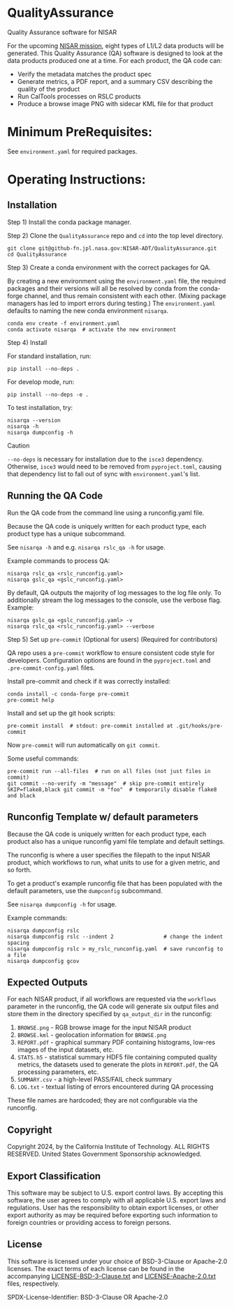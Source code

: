 # QualityAssurance
Quality Assurance software for NISAR

For the upcoming [NISAR mission](https://nisar.jpl.nasa.gov/),
eight types of L1/L2 data products will be generated.
This Quality Assurance (QA) software is designed to look at the data products
produced one at a time. For each product, the QA code can:
- Verify the metadata matches the product spec
- Generate metrics, a PDF report, and a summary CSV describing the quality
of the product
- Run CalTools processes on RSLC products
- Produce a browse image PNG with sidecar KML file for that product

# Minimum PreRequisites:
See `environment.yaml` for required packages.

# Operating Instructions:

## Installation

Step 1) Install the conda package manager.

Step 2) Clone the `QualityAssurance` repo and `cd` into the top level directory.
```
git clone git@github-fn.jpl.nasa.gov:NISAR-ADT/QualityAssurance.git
cd QualityAssurance
```

Step 3) Create a conda environment with the correct packages for QA.

By creating a new environment using the `environment.yaml` file, the required 
packages and their versions will all be resolved by conda from the conda-forge 
channel, and thus remain consistent with each other. (Mixing package managers 
has led to import errors during testing.) The `environment.yaml` defaults to 
naming the new conda environment `nisarqa`.
```
conda env create -f environment.yaml
conda activate nisarqa  # activate the new environment
```

Step 4) Install

For standard installation, run:
```
pip install --no-deps .
```

For develop mode, run:
```
pip install --no-deps -e .
```

To test installation, try:
```
nisarqa --version
nisarqa -h
nisarqa dumpconfig -h
```

> [!CAUTION]
> `--no-deps` is necessary for installation due to the `isce3` dependency.
> Otherwise, `isce3` would need to be removed from `pyproject.toml`, causing
> that dependency list to fall out of sync with `environment.yaml`'s list.

## Running the QA Code

Run the QA code from the command line using a runconfig.yaml file.

Because the QA code is uniquely written for each product type, each product
type has a unique subcommand.

See `nisarqa -h` and e.g. `nisarqa rslc_qa -h` for usage.

Example commands to process QA:
```
nisarqa rslc_qa <rslc_runconfig.yaml>
nisarqa gslc_qa <gslc_runconfig.yaml>
```

By default, QA outputs the majority of log messages to the log file only.
To additionally stream the log messages to the console, use the verbose flag.
Example:
```
nisarqa gslc_qa <gslc_runconfig.yaml> -v
nisarqa rslc_qa <rslc_runconfig.yaml> --verbose
```

Step 5) Set up `pre-commit` (Optional for users) (Required for contributors)

QA repo uses a `pre-commit` workflow to ensure consistent code style for
developers. Configuration options are found in the `pyproject.toml` and
`.pre-commit-config.yaml` files.

Install pre-commit and check if it was correctly installed:
```
conda install -c conda-forge pre-commit
pre-commit help
```

Install and set up the git hook scripts:
```
pre-commit install  # stdout: pre-commit installed at .git/hooks/pre-commit
```

Now `pre-commit` will run automatically on `git commit`.

Some useful commands:
```
pre-commit run --all-files  # run on all files (not just files in commit)
git commit --no-verify -m "message"  # skip pre-commit entirely
SKIP=flake8,black git commit -m "foo"  # temporarily disable flake8 and black
```

## Runconfig Template w/ default parameters
Because the QA code is uniquely written for each product type, each product
also has a unique runconfig yaml file template and default settings.

The runconfig is where a user specifies the filepath to the input NISAR product,
which workflows to run, what units to use for a given metric, and so forth.

To get a product's example runconfig file that has been populated with
the default parameters, use the `dumpconfig` subcommand.

See `nisarqa dumpconfig -h` for usage.

Example commands:
```
nisarqa dumpconfig rslc
nisarqa dumpconfig rslc --indent 2                # change the indent spacing
nisarqa dumpconfig rslc > my_rslc_runconfig.yaml  # save runconfig to a file
nisarqa dumpconfig gcov
```


## Expected Outputs

For each NISAR product, if all workflows are requested via the `workflows`
parameter in the runconfig, the QA code will generate six output files
and store them in the directory specified by `qa_output_dir` in the runconfig:

1) `BROWSE.png` - RGB browse image for the input NISAR product
2) `BROWSE.kml` - geolocation information for `BROWSE.png`
3) `REPORT.pdf` - graphical summary PDF containing histograms,
                  low-res images of the input datasets, etc.
4) `STATS.h5` - statistical summary HDF5 file containing computed quality
                metrics, the datasets used to generate the plots in 
                `REPORT.pdf`, the QA processing parameters, etc.
5) `SUMMARY.csv` - a high-level PASS/FAIL check summary
6) `LOG.txt` - textual listing of errors encountered during QA processing

These file names are hardcoded; they are not configurable via the
runconfig.


## Copyright
Copyright 2024, by the California Institute of Technology. ALL RIGHTS RESERVED.
United States Government Sponsorship acknowledged.

## Export Classification
This software may be subject to U.S. export control laws. By accepting
this software, the user agrees to comply with all applicable U.S. export
laws and regulations. User has the responsibility to obtain export licenses,
or other export authority as may be required before exporting such
information to foreign countries or providing access to foreign persons.

## License

This software is licensed under your choice of BSD-3-Clause or Apache-2.0
licenses. The exact terms of each license can be found in the accompanying
[LICENSE-BSD-3-Clause.txt] and [LICENSE-Apache-2.0.txt] files, respectively.

[LICENSE-BSD-3-Clause.txt]: LICENSE-BSD-3-Clause.txt
[LICENSE-Apache-2.0.txt]: LICENSE-Apache-2.0.txt

SPDX-License-Identifier: BSD-3-Clause OR Apache-2.0
